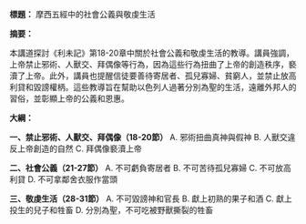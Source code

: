 **標題：** 摩西五經中的社會公義與敬虔生活

**摘要：**

本講道探討《利未記》第18-20章中關於社會公義和敬虔生活的教導。講員強調，上帝禁止邪術、人獸交、拜偶像等行為，因為這些行為扭曲了上帝的創造秩序，褻瀆了上帝。此外，講員也提醒信徒要善待寄居者、孤兒寡婦、貧窮人，並禁止放高利貸和毀謗權柄。這些教導旨在幫助以色列人過著分別為聖的生活，遠離外邦人的習俗，並彰顯上帝的公義和恩惠。

**大綱：**

**一、禁止邪術、人獸交、拜偶像（18-20節）**
    A. 邪術扭曲真神與假神
    B. 人獸交違反上帝創造的自然
    C. 拜偶像褻瀆上帝

**二、社會公義（21-27節）**
    A. 不可虧負寄居者
    B. 不可苦待孤兒寡婦
    C. 不可放高利貸
    D. 不可拿鄰舍衣服作當頭

**三、敬虔生活（28-31節）**
    A. 不可毀謗神和官長
    B. 獻上初熟的果子和酒
    C. 獻上投生的兒子和牲畜
    D. 分別為聖，不可吃被野獸撕裂的牲畜
